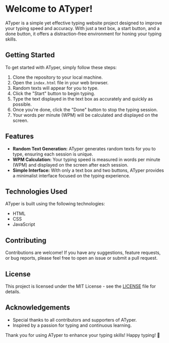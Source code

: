 # Welcome to ATyper!

ATyper is a simple yet effective typing website project designed to improve your typing speed and accuracy. With just a text box, a start button, and a done button, it offers a distraction-free environment for honing your typing skills.

## Getting Started

To get started with ATyper, simply follow these steps:

1. Clone the repository to your local machine.
2. Open the `index.html` file in your web browser.
3. Random texts will appear for you to type.
4. Click the "Start" button to begin typing.
5. Type the text displayed in the text box as accurately and quickly as possible.
6. Once you're done, click the "Done" button to stop the typing session.
7. Your words per minute (WPM) will be calculated and displayed on the screen.

## Features

- **Random Text Generation:** ATyper generates random texts for you to type, ensuring each session is unique.
- **WPM Calculation:** Your typing speed is measured in words per minute (WPM) and displayed on the screen after each session.
- **Simple Interface:** With only a text box and two buttons, ATyper provides a minimalist interface focused on the typing experience.

## Technologies Used

ATyper is built using the following technologies:

- HTML
- CSS
- JavaScript

## Contributing

Contributions are welcome! If you have any suggestions, feature requests, or bug reports, please feel free to open an issue or submit a pull request.

## License

This project is licensed under the MIT License - see the [LICENSE](LICENSE) file for details.

## Acknowledgements

- Special thanks to all contributors and supporters of ATyper.
- Inspired by a passion for typing and continuous learning.

Thank you for using ATyper to enhance your typing skills! Happy typing! 🚀
